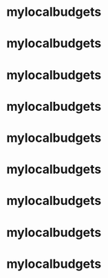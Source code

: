 # mylocalbudgets
# mylocalbudgets
# mylocalbudgets
# mylocalbudgets
# mylocalbudgets
# mylocalbudgets
# mylocalbudgets
# mylocalbudgets
# mylocalbudgets
